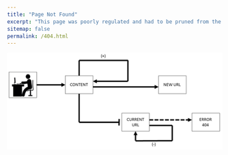 ```yaml
---
title: "Page Not Found"
excerpt: "This page was poorly regulated and had to be pruned from the diagram. For more information, please go to the root directory."
sitemap: false
permalink: /404.html
---
```


<CENTER>
<IMG SRC="https://github.com/OREL-group/orel-group.github.io/blob/main/_pages/poorly-regulated.png">
</CENTER>
